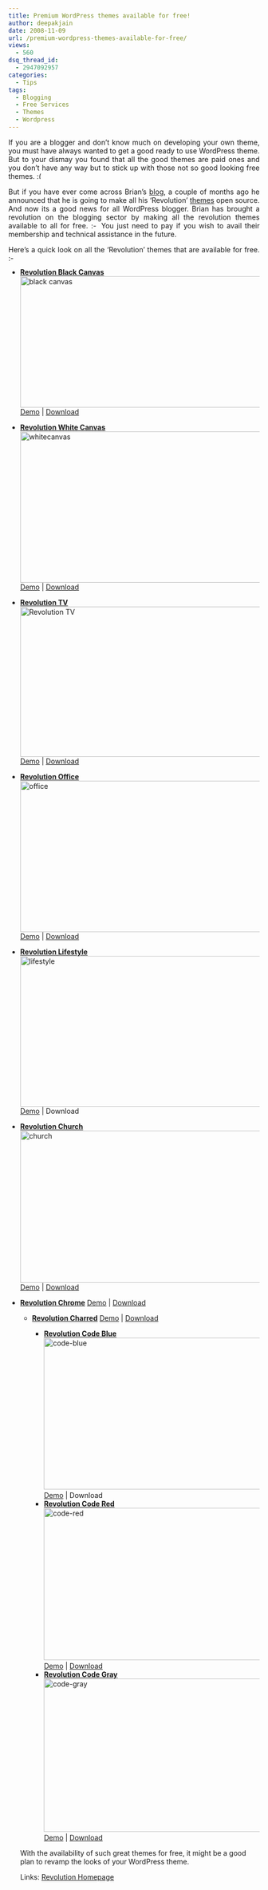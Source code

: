 ```yaml
---
title: Premium WordPress themes available for free!
author: deepakjain
date: 2008-11-09
url: /premium-wordpress-themes-available-for-free/
views:
  - 560
dsq_thread_id:
  - 2947092957
categories:
  - Tips
tags:
  - Blogging
  - Free Services
  - Themes
  - Wordpress
---
```

<p align="justify">
  If you are a blogger and don&#8217;t know much on developing your own theme, you must have always wanted to get a good ready to use WordPress theme. But to your dismay you found that all the good themes are paid ones and you don&#8217;t have any way but to stick up with those not so good looking free themes. <img src="http://devilsworkshop.org/wp-includes/images/smilies/frownie.png" alt=":(" class="wp-smiley" style="height: 1em; max-height: 1em;" />
</p>

<p align="justify">
  But if you have ever come across Brian&#8217;s <a href="http://briangardner.com" onclick="_gaq.push(['_trackEvent', 'outbound-article', 'http://briangardner.com', 'blog']);" >blog</a>, a couple of months ago he announced that he is going to make all his &#8216;Revolution&#8217; <a href="http://www.revolutiontwo.com/" onclick="_gaq.push(['_trackEvent', 'outbound-article', 'http://www.revolutiontwo.com/', 'themes']);" >themes</a> open source. And now its a good news for all WordPress blogger. Brian has brought a revolution on the blogging sector by making all the revolution themes available to all for free. <img src="http://devilsworkshop.org/wp-includes/images/smilies/simple-smile.png" alt=":-)" class="wp-smiley" style="height: 1em; max-height: 1em;" /> You just need to pay if you wish to avail their membership and technical assistance in the future.
</p>

<p align="justify">
  Here&#8217;s a quick look on all the &#8216;Revolution&#8217; themes that are available for free. <img src="http://devilsworkshop.org/wp-includes/images/smilies/simple-smile.png" alt=":-)" class="wp-smiley" style="height: 1em; max-height: 1em;" />
</p>

  * **<span style="text-decoration: underline">Revolution Black Canvas</span>**  
    <img class="wp-image-52251" style="border-right: 0px;border-top: 0px;border-left: 0px;border-bottom: 0px" src="http://cdn.devilsworkshop.org/files/2008/11/black-canvas.jpg" border="0" alt="black canvas" width="548" height="263" />  
    <a href="http://www.revolutiontwo.com/demo/blackcanvas.html" onclick="_gaq.push(['_trackEvent', 'outbound-article', 'http://www.revolutiontwo.com/demo/blackcanvas.html', 'Demo']);" >Demo</a> | <a href="http://www.revolutiontwo.com/themes/black-canvas" onclick="_gaq.push(['_trackEvent', 'outbound-article', 'http://www.revolutiontwo.com/themes/black-canvas', 'Download\n']);" >Download<br /> </a>
  * **<span style="text-decoration: underline">Revolution White Canvas</span>**  
    <img style="border-right: 0px;border-top: 0px;border-left: 0px;border-bottom: 0px" src="http://cdn.devilsworkshop.org/files/2008/11/whitecanvas.png" border="0" alt="whitecanvas" width="548" height="303" />  
    <a href="http://www.revolutiontwo.com/demo/whitecanvas.html" onclick="_gaq.push(['_trackEvent', 'outbound-article', 'http://www.revolutiontwo.com/demo/whitecanvas.html', 'Demo']);" >Demo</a> | <a href="http://www.revolutiontwo.com/themes/white-canvas" onclick="_gaq.push(['_trackEvent', 'outbound-article', 'http://www.revolutiontwo.com/themes/white-canvas', 'Download\n']);" >Download<br /> </a>
  * **<span style="text-decoration: underline"> Revolution TV</span>**  
    <img style="border-right: 0px;border-top: 0px;border-left: 0px;border-bottom: 0px" src="http://cdn.devilsworkshop.org/files/2008/11/revolution-tv.png" border="0" alt="Revolution TV" width="548" height="301" />  
    <a href="http://www.revolutiontwo.com/demo/tv.html" onclick="_gaq.push(['_trackEvent', 'outbound-article', 'http://www.revolutiontwo.com/demo/tv.html', 'Demo']);" >Demo</a> | <a href="http://www.revolutiontwo.com/themes/tv" onclick="_gaq.push(['_trackEvent', 'outbound-article', 'http://www.revolutiontwo.com/themes/tv', 'Download\n']);" >Download<br /> </a>
  * **<span style="text-decoration: underline">Revolution Office</span>**  
    <img style="border-right: 0px;border-top: 0px;border-left: 0px;border-bottom: 0px" src="http://cdn.devilsworkshop.org/files/2008/11/office.png" border="0" alt="office" width="550" height="303" />  
    <a href="http://www.revolutiontwo.com/demo/office.html" onclick="_gaq.push(['_trackEvent', 'outbound-article', 'http://www.revolutiontwo.com/demo/office.html', 'Demo']);" >Demo</a> | <a href="http://www.revolutiontwo.com/themes/office" onclick="_gaq.push(['_trackEvent', 'outbound-article', 'http://www.revolutiontwo.com/themes/office', 'Download\n']);" >Download<br /> </a>
  * **<span style="text-decoration: underline">Revolution Lifestyle</span>**  
    <img style="border-right: 0px;border-top: 0px;border-left: 0px;border-bottom: 0px" src="http://cdn.devilsworkshop.org/files/2008/11/lifestyle.png" border="0" alt="lifestyle" width="550" height="302" />  
    <a href="http://www.revolutiontwo.com/demo/lifestyle.html" onclick="_gaq.push(['_trackEvent', 'outbound-article', 'http://www.revolutiontwo.com/demo/lifestyle.html', 'Demo']);" >Demo</a> | Download 
  * **<span style="text-decoration: underline">Revolution Church</span>**  
    <img style="border-right: 0px;border-top: 0px;border-left: 0px;border-bottom: 0px" src="http://cdn.devilsworkshop.org/files/2008/11/church.png" border="0" alt="church" width="555" height="305" />  
    <a href="http://www.revolutiontwo.com/demo/church.html" onclick="_gaq.push(['_trackEvent', 'outbound-article', 'http://www.revolutiontwo.com/demo/church.html', 'Demo']);" >Demo</a> | <a href="http://www.revolutiontwo.com/themes/church" onclick="_gaq.push(['_trackEvent', 'outbound-article', 'http://www.revolutiontwo.com/themes/church', 'Download\n']);" >Download<br /> </a>
  * **<span style="text-decoration: underline">Revolution Chrome</span>** 
    <a href="http://www.revolutiontwo.com/demo/chrome.html" onclick="_gaq.push(['_trackEvent', 'outbound-article', 'http://www.revolutiontwo.com/demo/chrome.html', 'Demo']);" >Demo</a> | <a href="http://www.revolutiontwo.com/themes/chrome" onclick="_gaq.push(['_trackEvent', 'outbound-article', 'http://www.revolutiontwo.com/themes/chrome', 'Download\n']);" >Download<br /> </a></li> 
    
      * **<span style="text-decoration: underline">Revolution Charred</span>** 
        <a href="http://www.revolutiontwo.com/demo/charred.html" onclick="_gaq.push(['_trackEvent', 'outbound-article', 'http://www.revolutiontwo.com/demo/charred.html', 'Demo']);" >Demo</a> | <a href="http://www.revolutiontwo.com/themes/charred" onclick="_gaq.push(['_trackEvent', 'outbound-article', 'http://www.revolutiontwo.com/themes/charred', 'Download\n']);" >Download<br /> </a></li> 
        
          * **<span style="text-decoration: underline">Revolution Code Blue</span>**  
            <img style="border-right: 0px;border-top: 0px;border-left: 0px;border-bottom: 0px" src="http://cdn.devilsworkshop.org/files/2008/11/code-blue.png" border="0" alt="code-blue" width="552" height="304" />  
            <a href="http://www.revolutiontwo.com/demo/code-blue.html" onclick="_gaq.push(['_trackEvent', 'outbound-article', 'http://www.revolutiontwo.com/demo/code-blue.html', 'Demo']);" >Demo</a> | Download 
          * **<span style="text-decoration: underline">Revolution Code Red</span>**  
            <img style="border-right: 0px;border-top: 0px;border-left: 0px;border-bottom: 0px" src="http://cdn.devilsworkshop.org/files/2008/11/code-red.png" border="0" alt="code-red" width="554" height="305" />  
            <a href="http://www.revolutiontwo.com/demo/code-red.html" onclick="_gaq.push(['_trackEvent', 'outbound-article', 'http://www.revolutiontwo.com/demo/code-red.html', 'Demo']);" >Demo</a> | <a href="http://www.revolutiontwo.com/themes/code-red" onclick="_gaq.push(['_trackEvent', 'outbound-article', 'http://www.revolutiontwo.com/themes/code-red', 'Download\n']);" >Download<br /> </a>
          * **<span style="text-decoration: underline">Revolution Code Gray<br /> </span>**<img style="border-right: 0px;border-top: 0px;border-left: 0px;border-bottom: 0px" src="http://cdn.devilsworkshop.org/files/2008/11/code-gray.png" border="0" alt="code-gray" width="556" height="307" />  
            <a href="http://www.revolutiontwo.com/demo/code-gray.html" onclick="_gaq.push(['_trackEvent', 'outbound-article', 'http://www.revolutiontwo.com/demo/code-gray.html', 'Demo']);" >Demo</a> | <a href="http://www.revolutiontwo.com/themes/code-gray" onclick="_gaq.push(['_trackEvent', 'outbound-article', 'http://www.revolutiontwo.com/themes/code-gray', 'Download']);" >Download</a></ul> 
        
        With the availability of such great themes for free, it might be a good plan to revamp the looks of your WordPress theme.
        
        Links: <a href="http://revolutiontwo.com" onclick="_gaq.push(['_trackEvent', 'outbound-article', 'http://revolutiontwo.com', 'Revolution Homepage']);" >Revolution Homepage</a>
